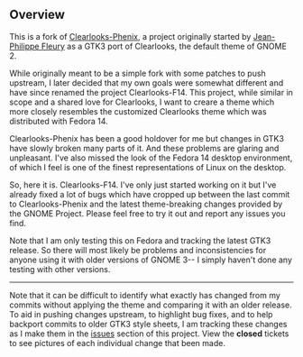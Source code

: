## Overview

This is a fork of [Clearlooks-Phenix](https://github.com/jpfleury/clearlooks-phenix), a project originally started by [Jean-Philippe Fleury](https://github.com/jpfleury) as a GTK3 port of Clearlooks, the default theme of GNOME 2.

While originally meant to be a simple fork with some patches to push upstream, I later decided that my own goals were somewhat different and have since renamed the project Clearlooks-F14. This project, while similar in scope and a shared love for Clearlooks, I want to creare a theme which more closely resembles the customized Clearlooks theme which was distributed with Fedora 14.

Clearlooks-Phenix has been a good holdover for me but changes in GTK3 have slowly broken many parts of it. And these problems are glaring and unpleasant. I've also missed the look of the Fedora 14 desktop environment, of which I feel is one of the finest representations of Linux on the desktop.

So, here it is. Clearlooks-F14. I've only just started working on it but I've already fixed a lot of bugs which have cropped up between the last commit to Clearlooks-Phenix and the latest theme-breaking changes provided by the GNOME Project. Please feel free to try it out and report any issues you find.

Note that I am only testing this on Fedora and tracking the latest GTK3 release. So there will most likely be problems and inconsistencies for anyone using it with older versions of GNOME 3-- I simply haven't done any testing with other versions.

---

Note that it can be difficult to identify what exactly has changed from my commits without applying the theme and comparing it with an older release. To aid in pushing changes upstream, to highlight bug fixes, and to help backport commits to older GTK3 style sheets, I am tracking these changes as I make them in the [issues](https://github.com/codespunk/clearlooks-f14/issues) section of this project. View the **closed** tickets to see pictures of each individual change that been made.
